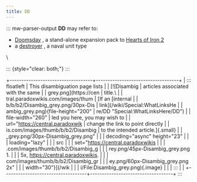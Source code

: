 ```yaml
---
title: DD
---
```

::: mw-parser-output
**DD** may refer to:

-   [Doomsday](/wiki/Doomsday "Doomsday") , a stand-alone expansion pack
    to [Hearts of Iron 2](/wiki/Hearts_of_Iron_2 "Hearts of Iron 2")
-   a [destroyer](/wiki/Destroyer "Destroyer") , a naval unit type

\

::: {style="clear: both;"}
:::

+-----------------------------------+-----------------------------------+
| ::: floatleft                     | This disambiguation page lists    |
| [![Disambig                       | articles associated with the same |
| grey.png](https://cen             | title.\                           |
| tral.paradoxwikis.com/images/thum | [If an [internal                  |
| b/b/b2/Disambig_grey.png/30px-Dis | link](/wiki/Special:WhatLinksHe   |
| ambig_grey.png){file-height="200" | re/DD "Special:WhatLinksHere/DD") |
| file-width="260"                  | led you here, you may wish to     |
| url="https://central.paradoxwik   | change the link to point directly |
| is.com/images/thumb/b/b2/Disambig | to the intended article.]{.small} |
| _grey.png/30px-Disambig_grey.png" |                                   |
| decoding="async" height="23"      |                                   |
| loading="lazy"                    |                                   |
| src                               |                                   |
| set="https://central.paradoxwikis |                                   |
| .com/images/thumb/b/b2/Disambig_g |                                   |
| rey.png/45px-Disambig_grey.png 1. |                                   |
| 5x, https://central.paradoxwikis. |                                   |
| com/images/thumb/b/b2/Disambig_gr |                                   |
| ey.png/60px-Disambig_grey.png 2x" |                                   |
| width="30"}](/wik                 |                                   |
| i/File:Disambig_grey.png){.image} |                                   |
| :::                               |                                   |
+-----------------------------------+-----------------------------------+
:::
